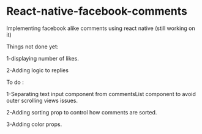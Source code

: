 # React-native-facebook-comments
Implementing facebook alike comments using react native (still working on it)


Things not done yet:

1-displaying number of likes.

2-Adding logic to replies

To do :

1-Separating text input component from commentsList component to avoid outer scrolling views issues.

2-Adding sorting prop to control how comments are sorted.

3-Adding color props.

